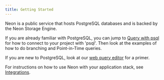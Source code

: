 ```yaml
---
title: Getting Started
---
```


Neon is a public service that hosts PostgreSQL databases and is backed by the Neon Storage Engine.

If you are already familiar with PostgreSQL, you can jump to [Query with psql](../tutorials#query-with-psql) for how to connect to your project with 'psql'. Then look at the examples of how to do branching and Point-in-Time queries.

If you are new to PostgreSQL, look at our [web query editor](../tutorials#query-via-ui) for a primer.

For instructions on how to use Neon with your application stack, see [Integrations](../tutorials#integrate).
